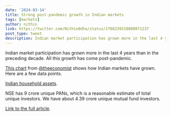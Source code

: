 ```yaml
---
date: '2024-03-14'
title: Strong post-pandemic growth in Indian markets
tags: [markets]
author: nithin
link: https://twitter.com/Nithin0dha/status/1768239158080971237
post_type: tweet
description: Indian market participation has grown more in the last 4 years than in the preceding decade...
---
```


Indian market participation has grown more in the last 4 years than in the preceding decade. All this growth has come post-pandemic.

[This chart](https://x.com/Nithin0dha/status/1768239158080971237?s=20) from [@theeconomist](https://twitter.com/TheEconomist) shows how Indian markets have grown. Here are a few data points.

[Indian household assets](https://x.com/Nithin0dha/status/1768239161440457062?s=20).

NSE has 9 crore unique PANs, which is a reasonable estimate of total unique investors. We have about 4.39 crore unique mutual fund investors.

[Link to the full article](https://www.economist.com/asia/2024/03/07/why-are-so-many-indians-piling-into-stocks).
